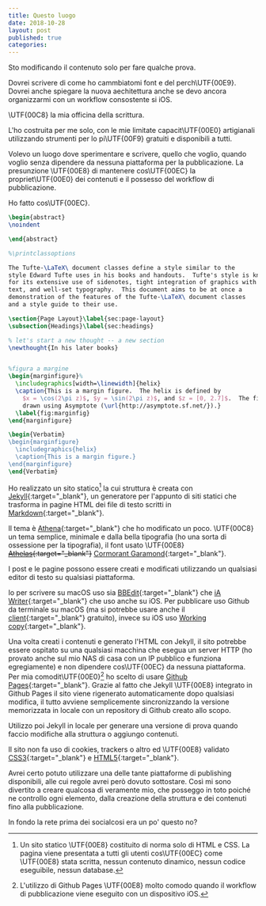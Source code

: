 ```yaml
---
title: Questo luogo
date: 2018-10-28
layout: post
published: true
categories:
---
```


Sto modificando il contenuto solo per fare qualche prova.

Dovrei scrivere di come ho cammbiatomi font e del perch\UTF{00E9}.
Dovrei anche spiegare la nuova aechitettura anche se devo ancora organizzarmi con un workflow consostente si iOS.


\UTF{00C8} la mia officina della scrittura.

L'ho costruita per me solo, con le mie limitate capacit\UTF{00E0} artigianali utilizzando strumenti per lo pi\UTF{00F9} gratuiti e disponibili a tutti.

Volevo un luogo dove sperimentare e scrivere, quello che voglio, quando voglio senza dipendere da nessuna piattaforma per la pubblicazione.
La presunzione \UTF{00E8} di mantenere cos\UTF{00EC} la propriet\UTF{00E0} dei contenuti e il possesso del workflow di pubblicazione.

Ho fatto cos\UTF{00EC}.


``` tex
\begin{abstract}
\noindent

\end{abstract}

%\printclassoptions

The Tufte-\LaTeX\ document classes define a style similar to the
style Edward Tufte uses in his books and handouts.  Tufte's style is known
for its extensive use of sidenotes, tight integration of graphics with
text, and well-set typography.  This document aims to be at once a
demonstration of the features of the Tufte-\LaTeX\ document classes
and a style guide to their use.

\section{Page Layout}\label{sec:page-layout}
\subsection{Headings}\label{sec:headings}

% let's start a new thought -- a new section
\newthought{In his later books}


%figura a margine
\begin{marginfigure}%
  \includegraphics[width=\linewidth]{helix}
  \caption{This is a margin figure.  The helix is defined by 
    $x = \cos(2\pi z)$, $y = \sin(2\pi z)$, and $z = [0, 2.7]$.  The figure was
    drawn using Asymptote (\url{http://asymptote.sf.net/}).}
  \label{fig:marginfig}
\end{marginfigure}

\begin{Verbatim}
\begin{marginfigure}
  \includegraphics{helix}
  \caption{This is a margin figure.}
\end{marginfigure}
\end{Verbatim}
```



<!-- more -->

Ho realizzato un sito statico[^1] la cui struttura è creata con [Jekyll](https://jekyllrb.com){:target="_blank"}, un generatore per l'appunto di siti statici che trasforma in pagine HTML dei file di testo scritti in [Markdown](https://daringfireball.net/projects/markdown/){:target="_blank"}.

Il tema è [Athena](https://github.com/broccolini/athena){:target="_blank"} che ho modificato un poco. \UTF{00C8} un tema semplice, minimale e dalla bella tipografia (ho una sorta di ossessione per la tipografia), il font usato \UTF{00E8} ~~[Athelas](https://www.fonts.com/font/typetogether/athelas){:target="_blank"}~~ [Cormorant Garamond](https://fonts.google.com/specimen/Cormorant+Garamond){:target="_blank"}.

I post e le pagine possono essere creati e modificati utilizzando un qualsiasi editor di testo su qualsiasi piattaforma.

Io per scrivere su macOS uso sia [BBEdit](http://www.barebones.com/products/bbedit/){:target="_blank"} che [iA Writer](https://ia.net/writer/){:target="_blank"} che uso anche su iOS. Per pubblicare uso Github da terminale su macOS (ma si potrebbe usare anche il [client](https://desktop.github.com){:target="_blank"} gratuito), invece su iOS uso [Working copy](https://workingcopyapp.com){:target="_blank"}.

Una volta creati i contenuti e generato l'HTML con Jekyll, il sito potrebbe essere ospitato su una qualsiasi macchina che esegua un server HTTP (ho provato anche sul mio NAS di casa con un IP pubblico e funziona egregiamente) e non dipendere cos\UTF{00EC} da nessuna piattaforma. Per mia comodit\UTF{00E0}[^2] ho scelto di usare [Github Pages](https://pages.github.com){:target="_blank"}. Grazie al fatto che Jekyll \UTF{00E8} integrato in Github Pages il sito viene rigenerato automaticamente dopo qualsiasi modifica, il tutto avviene semplicemente sincronizzando la versione memorizzata in locale con un repository di Github creato allo scopo.

Utilizzo poi Jekyll in locale per generare una versione di prova quando faccio modifiche alla struttura o aggiungo contenuti.


Il sito non fa uso di cookies, trackers o altro ed \UTF{00E8} validato [CSS3](http://jigsaw.w3.org/css-validator/validator?uri=www.marginalia.cc&profile=css3svg&usermedium=all&warning=1&vextwarning=){:target="_blank"} e [HTML5](https://validator.w3.org/nu/?doc=http%3A%2F%2Fwww.marginalia.cc%2F){:target="_blank"}.

Avrei certo potuto utilizzare una delle tante piattaforme di publishing disponibili, alle cui regole avrei però dovuto sottostare.
Così mi sono divertito a creare qualcosa di veramente mio, che posseggo in toto poiché ne controllo ogni elemento, dalla creazione della struttura e dei contenuti fino alla pubblicazione.

In fondo la rete prima dei socialcosi era un po' questo no?





[^1]: Un sito statico \UTF{00E8} costituito di norma solo di HTML e CSS. La pagina viene presentata a tutti gli utenti cos\UTF{00EC} come \UTF{00E8} stata scritta, nessun contenuto dinamico, nessun codice eseguibile, nessun database.

[^2]: L'utilizzo di Github Pages \UTF{00E8} molto comodo quando il workflow di pubblicazione viene eseguito con un dispositivo iOS.
